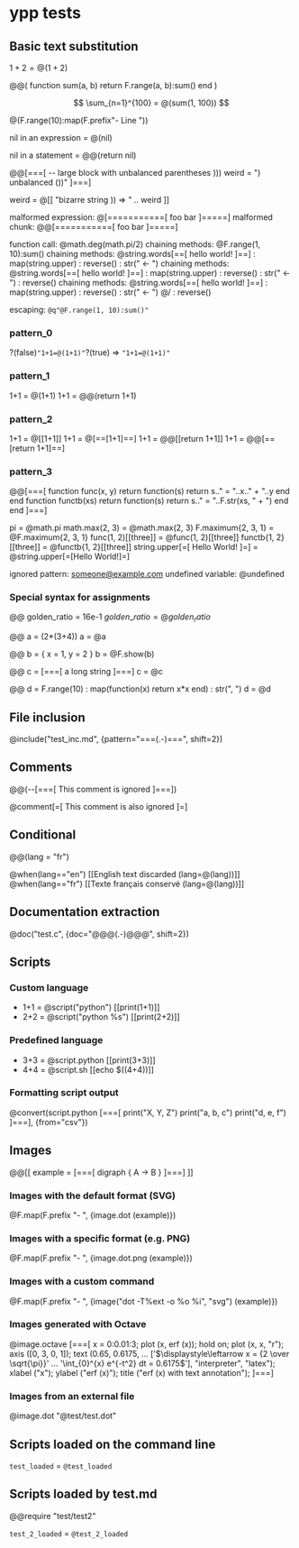 # ypp tests

## Basic text substitution

$1 + 2 = @(1 + 2)$

@@(
    function sum(a, b)
        return F.range(a, b):sum()
    end
)

$$ \sum_{n=1}^{100} = @(sum(1, 100)) $$

@(F.range(10):map(F.prefix"- Line "))

nil in an expression = @(nil)

nil in a statement = @@(return nil)

@@[===[
-- large block with unbalanced parentheses )))
weird = ") unbalanced ())"
]===]

weird = @[[ "bizarre string )) => " .. weird ]]

malformed expression: @[===========[ foo bar ]=====]
malformed chunk: @@[===========[ foo bar ]=====]

function call: @math.deg(math.pi/2)
chaining methods: @F.range(1, 10):sum()
chaining methods: @string.words[==[ hello world! ]==] : map(string.upper) : reverse() : str(" <- ")
chaining methods: @string.words[==[ hello world! ]==] : map(string.upper) : reverse() : str(" <- ") : reverse()
chaining methods: @string.words[==[ hello world! ]==] : map(string.upper) : reverse() : str(" <- ") @/ : reverse()

escaping: `@q"@F.range(1, 10):sum()"`

### pattern_0

?(false)`"1+1=@(1+1)"`?(true) => `"1+1=@(1+1)"`

### pattern_1

1+1 = @(1+1)
1+1 = @@(return 1+1)

### pattern_2

1+1 = @[[1+1]]
1+1 = @[==[1+1]==]
1+1 = @@[[return 1+1]]
1+1 = @@[==[return 1+1]==]

### pattern_3

@@[===[
    function func(x, y)
        return function(s)
            return s.." = "..x.." + "..y
        end
    end
    function functb(xs)
        return function(s)
            return s.." = "..F.str(xs, " + ")
        end
    end
]===]

pi = @math.pi
math.max(2, 3) = @math.max(2, 3)
F.maximum{2, 3, 1} = @F.maximum{2, 3, 1}
func(1, 2)[[three]] = @func(1, 2)[[three]]
functb{1, 2}[[three]] = @functb{1, 2}[[three]]
string.upper[=[ Hello World! ]=] = @string.upper[=[Hello World!]=]

ignored pattern: someone@example.com
undefined variable: @undefined

### Special syntax for assignments

@@ golden_ratio = 16e-1
$golden\_ratio = @golden_ratio$

@@ a = (2*(3+4))
a = @a

@@ b = {
    x = 1,
    y = 2
}
b = @F.show(b)

@@ c = [===[
a long string
]===]
c = @c

@@ d = F.range(10)
        : map(function(x) return x*x end)
        : str(", ")
d = @d

## File inclusion

@include("test_inc.md", {pattern="===(.-)===", shift=2})

## Comments

@@(--[===[
This comment is ignored
]===])

@comment[=[
This comment is also ignored
]=]

## Conditional

@@(lang = "fr")

@when(lang=="en") [[English text discarded (lang=@(lang))]]
@when(lang=="fr") [[Texte français conservé (lang=@(lang))]]

## Documentation extraction

@doc("test.c", {doc="@@@(.-)@@@", shift=2})

## Scripts

### Custom language

- 1+1 = @script("python") [[print(1+1)]]
- 2+2 = @script("python %s") [[print(2+2)]]

### Predefined language

- 3+3 = @script.python [[print(3+3)]]
- 4+4 = @script.sh [[echo $((4+4))]]

### Formatting script output

@convert(script.python [===[
print("X, Y, Z")
print("a, b, c")
print("d, e, f")
]===], {from="csv"})

## Images

@@[[
example = [===[
digraph {
    A -> B
}
]===]
]]

### Images with the default format (SVG)

@F.map(F.prefix "- ", {image.dot (example)})

### Images with a specific format (e.g. PNG)

@F.map(F.prefix "- ", {image.dot.png (example)})

### Images with a custom command

@F.map(F.prefix "- ", {image("dot -T%ext -o %o %i", "svg") (example)})

### Images generated with Octave

@image.octave [===[
x = 0:0.01:3;
plot (x, erf (x));
hold on;
plot (x, x, "r");
axis ([0, 3, 0, 1]);
text (0.65, 0.6175, ...
      ['$\displaystyle\leftarrow x = {2 \over \sqrt{\pi}}' ...
       '\int_{0}^{x} e^{-t^2} dt = 0.6175$'],
      "interpreter", "latex");
xlabel ("x");
ylabel ("erf (x)");
title ("erf (x) with text annotation");
]===]

### Images from an external file

@image.dot "@test/test.dot"

## Scripts loaded on the command line

`test_loaded` = `@test_loaded`

## Scripts loaded by test.md

@@require "test/test2"

`test_2_loaded` = `@test_2_loaded`
